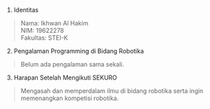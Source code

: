 1. Identitas
  > Nama: Ikhwan Al Hakim <br>
   NIM: 19622278 <br>
  Fakultas: STEI-K
  
2. Pengalaman Programming di Bidang Robotika<br>
  > Belum ada pengalaman sama sekali.
 
3. Harapan Setelah Mengikuti SEKURO<br>
  > Mengasah dan memperdalam ilmu di bidang robotika serta ingin memenangkan kompetisi robotika.
